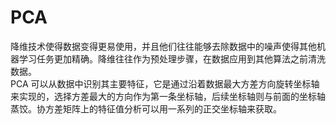# PCA

降维技术使得数据变得更易使用，并且他们往往能够去除数据中的噪声使得其他机器学习任务更加精确。降维往往作为预处理步骤，在数据应用到其他算法之前清洗数据。  
PCA 可以从数据中识别其主要特征，它是通过沿着数据最大方差方向旋转坐标轴来实现的，选择方差最大的方向作为第一条坐标轴，后续坐标轴则与前面的坐标轴蒸饺。协方差矩阵上的特征值分析可以用一系列的正交坐标轴来获取。